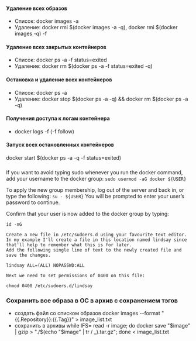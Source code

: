 #### Удаление всех образов
- Список: docker images -a
- Удаление: docker rmi $(docker images -a -q), docker rmi $(docker images -q) -f

#### Удаление всех закрытых контейнеров
- Список: docker ps -a -f status=exited
- Удаление: docker rm $(docker ps -a -f status=exited -q)

#### Остановка и удаление всех контейнеров
- Список: docker ps -a
- Удаление:
  docker stop $(docker ps -a -q) && docker rm $(docker ps -a -q)

#### Получения доступа к логам контейнера
- docker logs -f   (-f follow)

#### Запуск всех остановленных контейнеров
docker start $(docker ps -a -q -f status=exited)

###
If you want to avoid typing sudo whenever you run the docker command, add your username to the docker group:
``` sudo usermod -aG docker ${USER} ```

To apply the new group membership, log out of the server and back in, or type the following:
``` su - ${USER} ```
You will be prompted to enter your user’s password to continue.

Confirm that your user is now added to the docker group by typing:

`` id -nG ``


    Create a new file in /etc/sudoers.d using your favourite text editor. In my example I'll create a file in this location named lindsay since that'll help to remember what this is for later.
    Add the following single line of text to the newly created file and save the changes.

    lindsay ALL=(ALL) NOPASSWD:ALL

    Next we need to set permissions of 0400 on this file:

    chmod 0400 /etc/sudoers.d/lindsay
  ### Сохранить все образа в ОС в архив с сохранением тэгов
  - создать файл со списком образов
  docker images --format "{{.Repository}}:{{.Tag}}" > image_list.txt
  - сохранить в архивы
  while IFS= read -r image; do docker save "$image" | gzip > "./$(echo "$image" | tr / _).tar.gz"; done < image_list.txt
